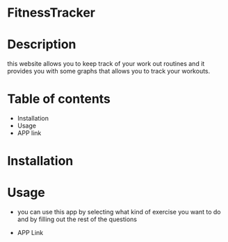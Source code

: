# FitnessTracker

# Description
this website allows you to keep track of your work out routines and it provides you with some graphs that allows you to track your workouts.

# Table of contents
- Installation
- Usage
- APP link



# Installation



# Usage
- you can use this app by selecting what kind of exercise you want to do and by filling out the rest of the questions

- APP Link


